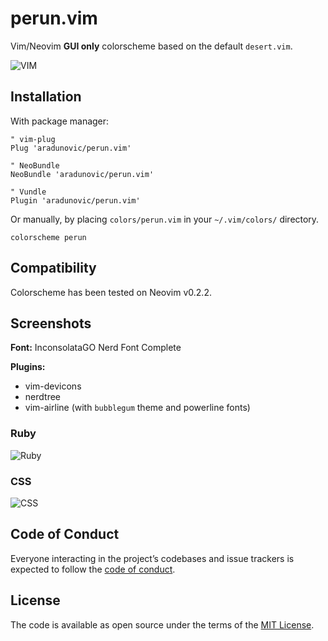# perun.vim

Vim/Neovim **GUI only** colorscheme based on the default `desert.vim`.

![VIM](https://raw.githubusercontent.com/aradunovic/perun.vim/master/screenshots/vim.png)

## Installation

With package manager:

```viml
" vim-plug
Plug 'aradunovic/perun.vim'

" NeoBundle
NeoBundle 'aradunovic/perun.vim'

" Vundle
Plugin 'aradunovic/perun.vim'
```

Or manually, by placing `colors/perun.vim` in your `~/.vim/colors/` directory.

```viml
colorscheme perun
```

## Compatibility

Colorscheme has been tested on Neovim v0.2.2.

## Screenshots

**Font:** InconsolataGO Nerd Font Complete

**Plugins:**
* vim-devicons
* nerdtree
* vim-airline (with `bubblegum` theme and powerline fonts)

### Ruby

![Ruby](https://raw.githubusercontent.com/aradunovic/perun.vim/master/screenshots/ruby.png)

### CSS

![CSS](https://raw.githubusercontent.com/aradunovic/perun.vim/master/screenshots/css.png)

## Code of Conduct

Everyone interacting in the  project’s codebases and issue trackers is expected
to follow the
[code of conduct](https://github.com/aradunovic/perun.vim/blob/master/CODE_OF_CONDUCT.md).

## License

The code is available as open source under the terms of the
[MIT License](https://opensource.org/licenses/MIT).
